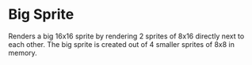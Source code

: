 # Big Sprite

Renders a big 16x16 sprite by rendering 2 sprites of 8x16 directly next to each
other. The big sprite is created out of 4 smaller sprites of 8x8 in memory.


